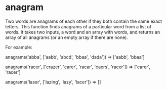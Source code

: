 # anagram
Two words are anagrams of each other if they both contain the same exact letters. This function finds anagrams of a particular word from a list of words. It takes two inputs, a word and an array with words, and returns an array of all anagrams (or an empty array if there are none). 

For example:

anagrams('abba', ['aabb', 'abcd', 'bbaa', 'dada']) => ['aabb', 'bbaa']

anagrams('racer', ['crazer', 'carer', 'racar', 'caers', 'racer']) => ['carer', 'racer']

anagrams('laser', ['lazing', 'lazy',  'lacer']) => []
